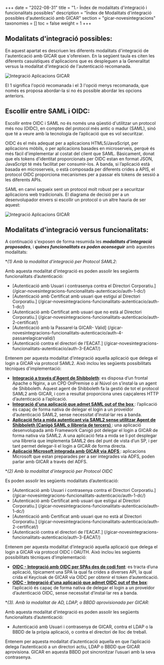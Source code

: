 +++
date        = "2022-08-31"
title       = "1.- Índex de modalitats d'integració i funcionalitats possibles"
description = "Índex de Modalitats d'integració possibles d'autenticació amb GICAR"
section     = "gicar-novesintegracions"
taxonomies  = []
toc 		= false
weight 		= 1
+++

## Modalitats d'integració possibles:

En aquest apartat es descriuen les diferents modalitats d'integració de l'autenticació amb GICAR que s'ofereixen. En la següent taula es citen les diferents casuístiques d'aplicacions que es despleguen a la Generalitat versus la modalitat d'integració de l'autenticació recomanada.

![Integració Aplicacions GICAR](/related/gicar/mod-autentic-2022.png)

El 1 significa l'opció recomanada i el 3 l'opció menys recomanada, que només es proposa abordar-la si no és possible abordar les opcions anteriors.

## Escollir entre SAML i OIDC:

Escollir entre OIDC i SAML no és només una qüestió d'utilitzar un protocol més nou (OIDC), en comptes del protocol més antic o madur (SAML), sinó que té a veure amb la tecnologia de l’aplicació que es vol securitzar.

OIDC és el més adequat per a aplicacions HTML5/JavaScript, per aplicacions mòbils, o per aplicacions basades en microserveis, perquè és més fàcil d'implementar al costat del client que SAML. Bàsicament, donat que els tokens d’identitat proporcionats per OIDC estan en format JSON, JavaScript té més facilitat per consumir-los. A banda, si l’aplicació està basada en microserveis, o està composada per diferents crides a APIS, el protocol OIDC proporciona mecanismes per a passar els tokens de sessió a les diferents APIs.

SAML en canvi segueix sent un protocol molt robust per a securitzar aplicacions web tradicionals.
El diagrama de decisió per a un desenvolupador envers si escollir un protocol o un altre hauria de ser aquest:

![Integració Aplicacions GICAR](/related/gicar/mod-autentic-decisio.png)

## Modalitats d'integració versus funcionalitats:

A continuació s'exposen de forma resumida les ***modalitats d'integració proposades***, i ***quines funcionalitats es poden aconseguir*** amb aquestes modalitats:

**(*1) Amb la modalitat d’integració per Protocol SAML2**: 

Amb aquesta modalitat d'integració es poden assolir les següents funcionalitats d’autenticació:

-	[Autenticació amb Usuari i contrasenya contra el Directori Corporatiu.] (/gicar-novesintegracions-funcionalitats-autenticacio/auth-1-dc/)
-	[Autenticació amb Certificat amb usuari que estigui al Directori Corporatiu.] (/gicar-novesintegracions-funcionalitats-autenticacio/auth-1-dc/)
-	[Autenticació amb Certificat amb usuari que no està al Directori Corporatiu.] (/gicar-novesintegracions-funcionalitats-autenticacio/auth-2-certificat/)
-	[Autenticació amb la Passarel·la GICAR- Vàlid] (/gicar-novesintegracions-funcionalitats-autenticacio/auth-4-passarelagicarvalid/)
-	[Autenticació contra el directori de l’EACAT.] (/gicar-novesintegracions-funcionalitats-autenticacio/auth-3-EACAT/)

Entenem per aquesta modalitat d’integració aquella aplicació que delega el login a GICAR via protocol SAML2. Això inclou les següents possibilitats tècniques d'implementació:

-	**[Integració a través d'Agent de Shibboleth](/gicar-novesintegracions-tecniques-autenticacio/auth-saml2-1-agent_shibboleth/)**: es disposa d’un frontal Apache o Nginx, a un CPD OnPremise o al Núvol on s’instal·la un agent de Shibboleth. Aquest agent de Shibboleth fa la gestió de tot el protocol SAML2 amb GICAR, i com a resultat proporciona unes capçaleres HTTP d’autenticació a l’aplicació.
-	**[Integració d'una aplicació que admet SAML out of the box ](/gicar-novesintegracions-tecniques-autenticacio/auth-saml2-2-out-of-the-box/)**: l’aplicació és capaç de forma nativa de delegar el login a un proveïdor d’autenticació SAML2, sense necessitat d’instal·lar res a banda.
-	**[Aplicació feta a mida autenticant via SAML2 sense utilitzar Agent de Shibboleth (Canigó SAML o llibreria de tercers) ](/gicar-novesintegracions-tecniques-autenticacio/auth-saml2-3-fet-a-mida/)**: una aplicació desenvolupada amb Framework Canigó pot delegar el login a GICAR de forma nativa via SAML2. A una aplicació feta a mida se li pot desplegar una llibreria que implementa SAML2 des del punt de vista d’un SP, i per tant permet delegar-li el login a GICAR de forma directa.
-	**[Aplicació Microsoft integrada amb GICAR via ADFS ](/gicar-novesintegracions-tecniques-autenticacio/auth-saml2-4-adfs/)**: aplicacions Microsoft que estan preparades per a ser integrades via ADFS, poden parlar amb GICAR a través del ADFS.

**(*2) Amb la modalitat d’integració per Protocol OIDC** 

Es poden assolir les següents modalitats d’autenticació:

-	[Autenticació amb Usuari i contrasenya contra el Directori Corporatiu.] (/gicar-novesintegracions-funcionalitats-autenticacio/auth-1-dc/)
-	[Autenticació amb Certificat amb usuari que estigui al Directori Corporatiu.] (/gicar-novesintegracions-funcionalitats-autenticacio/auth-1-dc/)
-	[Autenticació amb Certificat amb usuari que no està al Directori Corporatiu.] (/gicar-novesintegracions-funcionalitats-autenticacio/auth-2-certificat/)
-	[Autenticació contra el directori de l’EACAT.] (/gicar-novesintegracions-funcionalitats-autenticacio/auth-3-EACAT/)

Entenem per aquesta modalitat d’integració aquella aplicació que delega el login a GICAR via protocol OIDC i OAUTH. Això inclou les següents possibilitats tècniques d'implementació:

-	**[OIDC - Integració amb OIDC per SPAs des de codi font](/gicar-novesintegracions-tecniques-autenticacio/auth-oidc-1-oidc_codifont/)**: es tracta d’una aplicació, típicament una SPA la qual fa crides a diverses API, la qual crida el Keycloak de GICAR via OIDC per obtenir el token d’autenticació.
-	**[OIDC - Integració d'una aplicació que admet OIDC out of the box](/gicar-novesintegracions-tecniques-autenticacio/auth-oidc-2-out-of-the-box/)**: l’aplicació és capaç de forma nativa de delegar el login a un proveïdor d’autenticació OIDC, sense necessitat d’instal·lar res a banda.


**(*3). Amb la modalitat de AD, LDAP, o BBDD aprovisionada per GICAR**:

Amb aquesta modalitat d'integració es poden assolir les següents funcionalitats d’autenticació:

- Autenticació amb Usuari i contrasenya de GICAR, contra el LDAP o la BBDD de la pròpia aplicació, o contra el directori de lloc de treball.

Entenem per aquesta modalitat d’autenticació aquella en que l’aplicació delega l’autenticació a un directori actiu, LDAP o BBDD que GICAR aprovisiona. GICAR en aquesta BBDD pot sincronitzar l’usuari amb la seva contrasenya.
